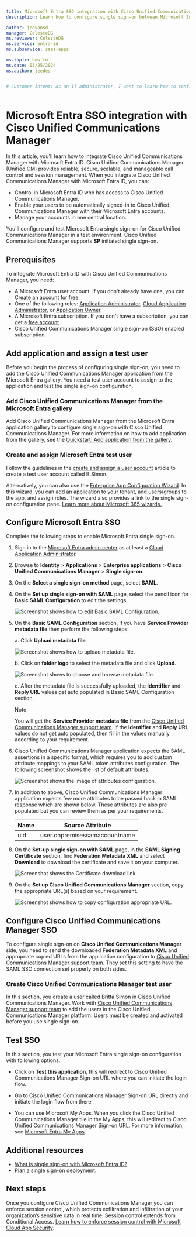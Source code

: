 ```yaml
---
title: Microsoft Entra SSO integration with Cisco Unified Communications Manager
description: Learn how to configure single sign-on between Microsoft Entra ID and Cisco Unified Communications Manager.

author: jeevansd
manager: CelesteDG
ms.reviewer: CelesteDG
ms.service: entra-id
ms.subservice: saas-apps

ms.topic: how-to
ms.date: 03/25/2024
ms.author: jeedes


# Customer intent: As an IT administrator, I want to learn how to configure single sign-on between Microsoft Entra ID and Cisco Unified Communications Manager so that I can control who has access to Cisco Unified Communications Manager, enable automatic sign-in with Microsoft Entra accounts, and manage my accounts in one central location.
---
```


# Microsoft Entra SSO integration with Cisco Unified Communications Manager

In this article, you'll learn how to integrate Cisco Unified Communications Manager with Microsoft Entra ID. Cisco Unified Communications Manager (Unified CM) provides reliable, secure, scalable, and manageable call control and session management. When you integrate Cisco Unified Communications Manager with Microsoft Entra ID, you can:

* Control in Microsoft Entra ID who has access to Cisco Unified Communications Manager.
* Enable your users to be automatically signed-in to Cisco Unified Communications Manager with their Microsoft Entra accounts.
* Manage your accounts in one central location.

You'll configure and test Microsoft Entra single sign-on for Cisco Unified Communications Manager in a test environment. Cisco Unified Communications Manager supports **SP** initiated single sign-on.

## Prerequisites

To integrate Microsoft Entra ID with Cisco Unified Communications Manager, you need:

* A Microsoft Entra user account. If you don't already have one, you can [Create an account for free](https://azure.microsoft.com/free/?WT.mc_id=A261C142F).
* One of the following roles: [Application Administrator](/entra/identity/role-based-access-control/permissions-reference#application-administrator), [Cloud Application Administrator](/entra/identity/role-based-access-control/permissions-reference#cloud-application-administrator), or [Application Owner](/entra/fundamentals/users-default-permissions#owned-enterprise-applications).
* A Microsoft Entra subscription. If you don't have a subscription, you can get a [free account](https://azure.microsoft.com/free/).
* Cisco Unified Communications Manager single sign-on (SSO) enabled subscription.

## Add application and assign a test user

Before you begin the process of configuring single sign-on, you need to add the Cisco Unified Communications Manager application from the Microsoft Entra gallery. You need a test user account to assign to the application and test the single sign-on configuration.

<a name='add-cisco-unified-communications-manager-from-the-azure-ad-gallery'></a>

### Add Cisco Unified Communications Manager from the Microsoft Entra gallery

Add Cisco Unified Communications Manager from the Microsoft Entra application gallery to configure single sign-on with Cisco Unified Communications Manager. For more information on how to add application from the gallery, see the [Quickstart: Add application from the gallery](~/identity/enterprise-apps/add-application-portal.md).

<a name='create-and-assign-azure-ad-test-user'></a>

### Create and assign Microsoft Entra test user

Follow the guidelines in the [create and assign a user account](~/identity/enterprise-apps/add-application-portal-assign-users.md) article to create a test user account called B.Simon.

Alternatively, you can also use the [Enterprise App Configuration Wizard](https://portal.office.com/AdminPortal/home?Q=Docs#/azureadappintegration). In this wizard, you can add an application to your tenant, add users/groups to the app, and assign roles. The wizard also provides a link to the single sign-on configuration pane. [Learn more about Microsoft 365 wizards.](/microsoft-365/admin/misc/azure-ad-setup-guides). 

<a name='configure-azure-ad-sso'></a>

## Configure Microsoft Entra SSO

Complete the following steps to enable Microsoft Entra single sign-on.

1. Sign in to the [Microsoft Entra admin center](https://entra.microsoft.com) as at least a [Cloud Application Administrator](~/identity/role-based-access-control/permissions-reference.md#cloud-application-administrator).
1. Browse to **Identity** > **Applications** > **Enterprise applications** > **Cisco Unified Communications Manager** > **Single sign-on**.
1. On the **Select a single sign-on method** page, select **SAML**.
1. On the **Set up single sign-on with SAML** page, select the pencil icon for **Basic SAML Configuration** to edit the settings.

   ![Screenshot shows how to edit Basic SAML Configuration.](common/edit-urls.png "Basic Configuration")

1. On the **Basic SAML Configuration** section, if you have **Service Provider metadata file** then perform the following steps:

	a. Click **Upload metadata file**.

    ![Screenshot shows how to upload metadata file.](common/upload-metadata.png "File")

	b. Click on **folder logo** to select the metadata file and click **Upload**.

	![Screenshot shows to choose and browse metadata file.](common/browse-upload-metadata.png "Folder")

	c. After the metadata file is successfully uploaded, the **Identifier** and **Reply URL** values get auto populated in Basic SAML Configuration section.

	> [!Note]
	> You will get the **Service Provider metadata file** from the [Cisco Unified Communications Manager support team](mailto:email-in@cisco.com). If the **Identifier** and **Reply URL** values do not get auto populated, then fill in the values manually according to your requirement.

1. Cisco Unified Communications Manager application expects the SAML assertions in a specific format, which requires you to add custom attribute mappings to your SAML token attributes configuration. The following screenshot shows the list of default attributes.

	![Screenshot shows the image of attributes configuration.](common/default-attributes.png "Image")

1. In addition to above, Cisco Unified Communications Manager application expects few more attributes to be passed back in SAML response which are shown below. These attributes are also pre populated but you can review them as per your requirements.

	| Name |  Source Attribute|
	| ---------------|  --------- |
	| uid | user.onpremisessamaccountname |

1. On the **Set-up single sign-on with SAML** page, in the **SAML Signing Certificate** section,  find **Federation Metadata XML** and select **Download** to download the certificate and save it on your computer.

    ![Screenshot shows the Certificate download link.](common/metadataxml.png "Certificate")

1. On the **Set up Cisco Unified Communications Manager** section, copy the appropriate URL(s) based on your requirement.

	![Screenshot shows how to copy configuration appropriate URL.](common/copy-configuration-urls.png "Metadata")

## Configure Cisco Unified Communications Manager SSO

To configure single sign-on on **Cisco Unified Communications Manager** side, you need to send the downloaded **Federation Metadata XML** and appropriate copied URLs from the application configuration to [Cisco Unified Communications Manager support team](mailto:email-in@cisco.com). They set this setting to have the SAML SSO connection set properly on both sides.

### Create Cisco Unified Communications Manager test user

In this section, you create a user called Britta Simon in Cisco Unified Communications Manager. Work with [Cisco Unified Communications Manager support team](mailto:email-in@cisco.com) to add the users in the Cisco Unified Communications Manager platform. Users must be created and activated before you use single sign-on.

## Test SSO 

In this section, you test your Microsoft Entra single sign-on configuration with following options. 

* Click on **Test this application**, this will redirect to Cisco Unified Communications Manager Sign-on URL where you can initiate the login flow. 

* Go to Cisco Unified Communications Manager Sign-on URL directly and initiate the login flow from there.

* You can use Microsoft My Apps. When you click the Cisco Unified Communications Manager tile in the My Apps, this will redirect to Cisco Unified Communications Manager Sign-on URL. For more information, see [Microsoft Entra My Apps](/azure/active-directory/manage-apps/end-user-experiences#azure-ad-my-apps).

## Additional resources

* [What is single sign-on with Microsoft Entra ID?](~/identity/enterprise-apps/what-is-single-sign-on.md)
* [Plan a single sign-on deployment](~/identity/enterprise-apps/plan-sso-deployment.md).

## Next steps

Once you configure Cisco Unified Communications Manager you can enforce session control, which protects exfiltration and infiltration of your organization’s sensitive data in real time. Session control extends from Conditional Access. [Learn how to enforce session control with Microsoft Cloud App Security](/cloud-app-security/proxy-deployment-aad).

